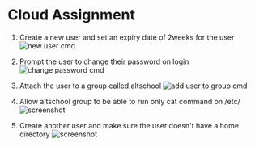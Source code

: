 # Cloud Assignment

1. Create a new user and set an expiry date of 2weeks for the user
![new user cmd](https://github.com/codedken/cloud-assignment1/blob/bcc541dd031e3459e20282d4cc25fc332cefacca/screenshots/createNewUser.png?raw=true)

2. Prompt the user to change their password on login
![change password cmd](https://github.com/codedken/cloud-assignment1/blob/bcc541dd031e3459e20282d4cc25fc332cefacca/screenshots/change-passwd-on-login.png?raw=true)

3. Attach the user to a group called altschool
![add user to group cmd](https://github.com/codedken/cloud-assignment1/blob/bcc541dd031e3459e20282d4cc25fc332cefacca/screenshots/addedUserToAltschoolGrp.png?raw=true)

4. Allow altschool group to be able to run only cat command on /etc/
![screenshot](https://github.com/codedken/cloud-assignment1/blob/bcc541dd031e3459e20282d4cc25fc332cefacca/screenshots/altschoolGrpPrildg.png?raw=true)

5. Create another user and make sure the user doesn't have a home directory
![screenshot](https://github.com/codedken/cloud-assignment1/blob/bcc541dd031e3459e20282d4cc25fc332cefacca/screenshots/addUserWithoutHomedir.png?raw=true)
